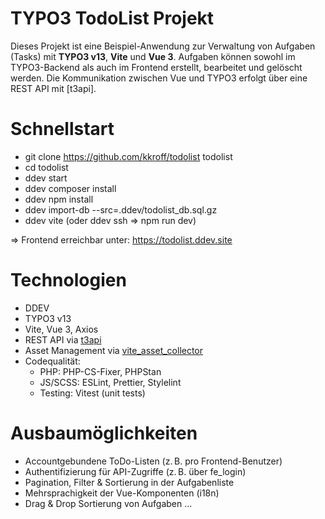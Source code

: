 # TYPO3 TodoList Projekt

Dieses Projekt ist eine Beispiel-Anwendung zur Verwaltung von Aufgaben (Tasks) mit **TYPO3 v13**, **Vite** und **Vue 3**. Aufgaben können sowohl im TYPO3-Backend als auch im Frontend erstellt, bearbeitet und gelöscht werden. Die Kommunikation zwischen Vue und TYPO3 erfolgt über eine REST API mit [t3api].

# Schnellstart

- git clone https://github.com/kkroff/todolist todolist
- cd todolist
- ddev start
- ddev composer install
- ddev npm install
- ddev import-db --src=.ddev/todolist_db.sql.gz
- ddev vite (oder ddev ssh => npm run dev)

=> Frontend erreichbar unter: https://todolist.ddev.site

# Technologien

- DDEV
- TYPO3 v13
- Vite, Vue 3, Axios
- REST API via [t3api](https://extensions.typo3.org/extension/t3api)
- Asset Management via [vite_asset_collector](https://extensions.typo3.org/extension/vite_asset_collector)
- Codequalität:
  - PHP: PHP-CS-Fixer, PHPStan
  - JS/SCSS: ESLint, Prettier, Stylelint
  - Testing: Vitest (unit tests)

# Ausbaumöglichkeiten
- Accountgebundene ToDo-Listen (z. B. pro Frontend-Benutzer)
-	Authentifizierung für API-Zugriffe (z. B. über fe_login)
-	Pagination, Filter & Sortierung in der Aufgabenliste
-	Mehrsprachigkeit der Vue-Komponenten (i18n)
-	Drag & Drop Sortierung von Aufgaben
...
